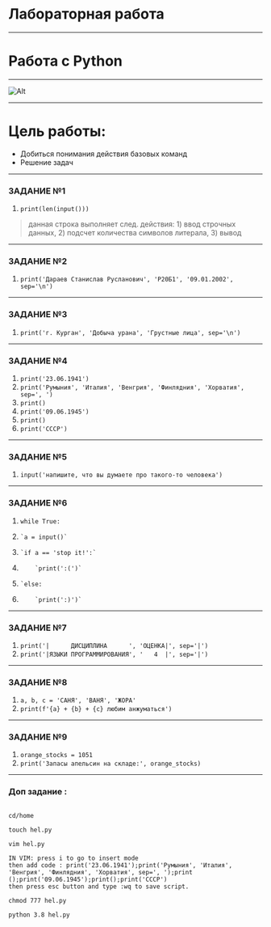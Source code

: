 # Лабораторная работа

<hr>

# Работа с Python

<hr>

![Alt](https://media.proglib.io/wp-uploads/2018/04/python-acc9c68ff62d73618344379ce3e645c9.png)

 <hr>
 
 # Цель работы:
 * Добиться понимания действия базовых команд
 * Решение задач

<hr>

### ЗАДАНИЕ №1
1. `print(len(input()))`
> данная строка выполняет след. действия: 1) ввод строчных данных, 2) подсчет количества символов литерала, 3) вывод

<hr>

### ЗАДАНИЕ №2
1. `print('Дараев Станислав Русланович', 'Р20Б1', '09.01.2002', sep='\n')`

<hr>

### ЗАДАНИЕ №3
1. `print('г. Курган', 'Добыча урана', 'Грустные лица', sep='\n')`
 
<hr>

### ЗАДАНИЕ №4
1. `print('23.06.1941')`
2. `print('Румыния', 'Италия', 'Венгрия', 'Финлядния', 'Хорватия', sep=', ')`
3. `print()`
4. `print('09.06.1945')`
5. `print()`
6. `print('СССР')`

<hr>

### ЗАДАНИЕ №5
1. `input('напишите, что вы думаете про такого-то человека')`

<hr>

### ЗАДАНИЕ №6
1. `while True:`
2.     `a = input()`
3.     `if a == 'stop it!':`
4.         `print(':(')`
5.     `else:
6.         `print(':)')`
        
<hr>

### ЗАДАНИЕ №7
1. `print('|      ДИСЦИПЛИНА      ', 'ОЦЕНКА|', sep='|')`
2. `print('|ЯЗЫКИ ПРОГРАММИРОВАНИЯ', '   4  |', sep='|')`

<hr>

### ЗАДАНИЕ №8
1. `a, b, c = 'САНЯ', 'ВАНЯ', 'ЖОРА'`
2. `print(f'{a} + {b} + {c} любим анжуматься')`

<hr>

### ЗАДАНИЕ №9

1. `orange_stocks = 1051`
2. `print('Запасы апельсин на складе:', orange_stocks)`

<hr>

### Доп задание : 

```apt install python3.8

cd/home

touch hel.py

vim hel.py

IN VIM: press i to go to insert mode
then add code : print('23.06.1941');print('Румыния', 'Италия', 'Венгрия', 'Финлядния', 'Хорватия', sep=', ');print ();print('09.06.1945');print();print('СССР')
then press esc button and type :wq to save script.

chmod 777 hel.py

python 3.8 hel.py      



